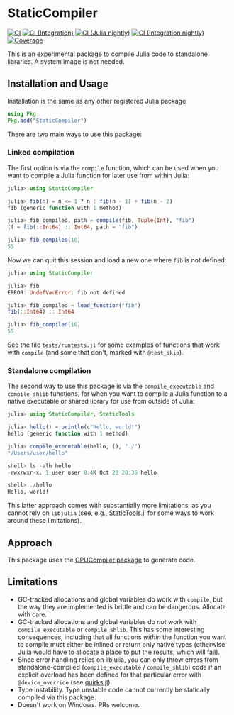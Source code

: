 # StaticCompiler

[![CI](https://github.com/tshort/StaticCompiler.jl/actions/workflows/ci.yml/badge.svg)](https://github.com/tshort/StaticCompiler.jl/actions/workflows/ci.yml)
[![CI (Integration)](https://github.com/tshort/StaticCompiler.jl/actions/workflows/ci-integration.yml/badge.svg)](https://github.com/tshort/StaticCompiler.jl/actions/workflows/ci-integration.yml)
[![CI (Julia nightly)](https://github.com/tshort/StaticCompiler.jl/workflows/CI%20(Julia%20nightly)/badge.svg)](https://github.com/tshort/StaticCompiler.jl/actions/workflows/ci-julia-nightly.yml)
[![CI (Integration nightly)](https://github.com/tshort/StaticCompiler.jl/actions/workflows/ci-integration-nightly.yml/badge.svg)](https://github.com/tshort/StaticCompiler.jl/actions/workflows/ci-integration-nightly.yml)
[![Coverage](https://codecov.io/gh/tshort/StaticCompiler.jl/branch/master/graph/badge.svg)](https://codecov.io/gh/tshort/StaticCompiler.jl)

This is an experimental package to compile Julia code to standalone libraries. A system image is not needed.

## Installation and Usage
Installation is the same as any other registered Julia package
```julia
using Pkg
Pkg.add("StaticCompiler")
```

There are two main ways to use this package:

### Linked compilation
The first option is via the `compile` function, which can be used when you want to compile a Julia function for later use from within Julia:
```julia
julia> using StaticCompiler

julia> fib(n) = n <= 1 ? n : fib(n - 1) + fib(n - 2)
fib (generic function with 1 method)

julia> fib_compiled, path = compile(fib, Tuple{Int}, "fib")
(f = fib(::Int64) :: Int64, path = "fib")

julia> fib_compiled(10)
55
```
Now we can quit this session and load a new one where `fib` is not defined:
```julia
julia> using StaticCompiler

julia> fib
ERROR: UndefVarError: fib not defined

julia> fib_compiled = load_function("fib")
fib(::Int64) :: Int64

julia> fib_compiled(10)
55
```
See the file `tests/runtests.jl` for some examples of functions that work with `compile` (and some that don't, marked with `@test_skip`).

### Standalone compilation
The second way to use this package is via the `compile_executable` and `compile_shlib` functions, for when you want to compile a Julia function to a native executable or shared library for use from outside of Julia:
```julia
julia> using StaticCompiler, StaticTools

julia> hello() = println(c"Hello, world!")
hello (generic function with 1 method)

julia> compile_executable(hello, (), "./")
"/Users/user/hello"

shell> ls -alh hello
-rwxrwxr-x. 1 user user 8.4K Oct 20 20:36 hello

shell> ./hello
Hello, world!
```
This latter approach comes with substantially more limitations, as you cannot rely on `libjulia` (see, e.g., [StaticTools.jl](https://github.com/brenhinkeller/StaticTools.jl) for some ways to work around these limitations).

## Approach

This package uses the [GPUCompiler package](https://github.com/JuliaGPU/GPUCompiler.jl) to generate code.

## Limitations

* GC-tracked allocations and global variables do work with `compile`, but the way they are implemented is brittle and can be dangerous. Allocate with care.
* GC-tracked allocations and global variables do *not* work with `compile_executable` or `compile_shlib`. This has some interesting consequences, including that all functions _within_ the function you want to compile must either be inlined or return only native types (otherwise Julia would have to allocate a place to put the results, which will fail).
* Since error handling relies on libjulia, you can only throw errors from standalone-compiled (`compile_executable` / `compile_shlib`) code if an explicit overload has been defined for that particular error with `@device_override` (see [quirks.jl](src/quirks.jl)).
* Type instability. Type unstable code cannot currently be statically compiled via this package.
* Doesn't work on Windows. PRs welcome.
